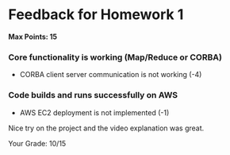 # Feedback for Homework 1
**Max Points: 15**

### Core functionality is working (Map/Reduce or CORBA)
- CORBA client server communication is not working (-4)

### Code builds and runs successfully on AWS
- AWS EC2 deployment is not implemented (-1)

Nice try on the project and the video explanation was great.

Your Grade: 10/15

